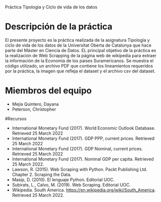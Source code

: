 Práctica Tipologia y Ciclo de vida de los datos
# Descripción de la práctica
El presente proyecto es la práctica realizada de la asignatura Tipología y ciclo de vida de los datos de la Universitat Oberta de Catalunya que hace parte del Máster en Ciencia de Datos. EL principal objetivo de la práctica es la realización de Web Scrapping de la página web de wikipedia para extraer la información de la Economía de los paises Suramericanos. Se muestra el código utilizado, un archivo PDF que contiene los lineamientos requeridos por la práctica, la imagen que refleja el dataset y el archivo csv del dataset.

# Miembros del equipo
- Mejía Quintero, Dayana
- Peterson, Christopher

#Recursos
- International Monetary Fund (2017). World Economic Outlook Database. Retrieved 25 March 2022
- International Monetary Fund (2017). GDP PPP, current prices. Retrieved 25 March 2022
- International Monetary Fund (2017). GDP Nominal, current prices. Retrieved 25 March 2022
- International Monetary Fund (2017). Nominal GDP per capita.  Retrieved 25 March 2022.
- Lawson, R. (2015). Web Scraping with Python. Packt Publishing Ltd. Chapter 2. Scraping the Data.
- Masip, D. (2010). El lenguaje Python. Editorial UOC.
- Subirats, L., Calvo, M. (2019). Web Scraping. Editorial UOC.
- Wikipedia. South America. https://en.wikipedia.org/wiki/South_America. Retrieved 25 March 2022.
